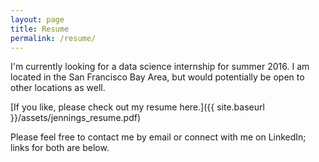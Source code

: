 ```yaml
---
layout: page
title: Resume
permalink: /resume/
---
```

I'm currently looking for a data science internship for summer 2016. I am located in the San Francisco Bay Area, but would potentially be open to other locations as well. 

[If you like, please check out my resume here.]({{ site.baseurl }}/assets/jennings_resume.pdf)

Please feel free to contact me by email or connect with me on LinkedIn; links for both are below. 



